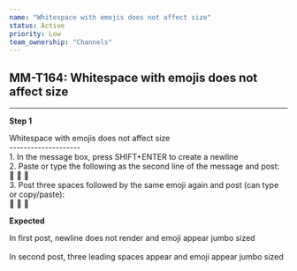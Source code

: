 ```yaml
---
name: "Whitespace with emojis does not affect size"
status: Active
priority: Low
team_ownership: "Channels"
---
```


## MM-T164: Whitespace with emojis does not affect size

---

**Step 1**

Whitespace with emojis does not affect size\
\--------------------\
1\. In the message box, press SHIFT+ENTER to create a newline\
2\. Paste or type the following as the second line of the message and post:\
:book: :key: :gem:\
3\. Post three spaces followed by the same emoji again and post (can type or copy/paste):\
:book: :key: :gem:

**Expected**

In first post, newline does not render and emoji appear jumbo sized\
\
In second post, three leading spaces appear and emoji appear jumbo sized
